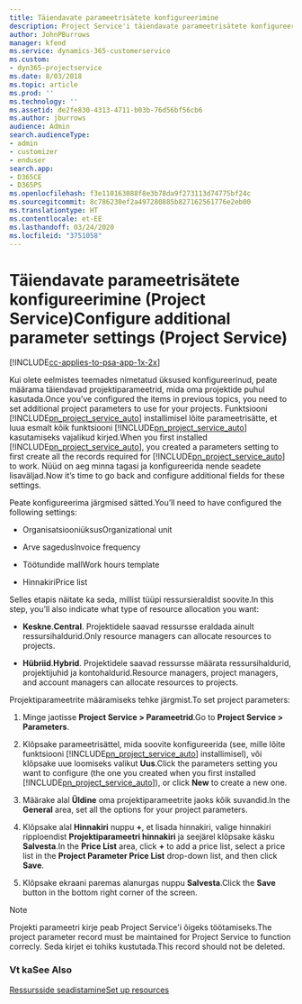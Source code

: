 ```yaml
---
title: Täiendavate parameetrisätete konfigureerimine
description: Project Service'i täiendavate parameetrisätete konfigureerimine
author: JohnPBurrows
manager: kfend
ms.service: dynamics-365-customerservice
ms.custom:
- dyn365-projectservice
ms.date: 8/03/2018
ms.topic: article
ms.prod: ''
ms.technology: ''
ms.assetid: de2fe830-4313-4711-b03b-76d56bf56cb6
ms.author: jburrows
audience: Admin
search.audienceType:
- admin
- customizer
- enduser
search.app:
- D365CE
- D365PS
ms.openlocfilehash: f3e110163088f8e3b78da9f273113d74775bf24c
ms.sourcegitcommit: 8c786230ef2a497280885b827162561776e2eb00
ms.translationtype: HT
ms.contentlocale: et-EE
ms.lasthandoff: 03/24/2020
ms.locfileid: "3751058"
---
```

# <a name="configure-additional-parameter-settings-project-service"></a><span data-ttu-id="126d2-103">Täiendavate parameetrisätete konfigureerimine (Project Service)</span><span class="sxs-lookup"><span data-stu-id="126d2-103">Configure additional parameter settings (Project Service)</span></span>

[!INCLUDE[cc-applies-to-psa-app-1x-2x](../includes/cc-applies-to-psa-app-1x-2x.md)]

<span data-ttu-id="126d2-104">Kui olete eelmistes teemades nimetatud üksused konfigureerinud, peate määrama täiendavad projektiparameetrid, mida oma projektide puhul kasutada.</span><span class="sxs-lookup"><span data-stu-id="126d2-104">Once you’ve configured the items in previous topics, you need to set additional project parameters to use for your projects.</span></span> <span data-ttu-id="126d2-105">Funktsiooni [!INCLUDE[pn_project_service_auto](../includes/pn-project-service-auto.md)] installimisel lõite parameetrisätte, et luua esmalt kõik funktsiooni [!INCLUDE[pn_project_service_auto](../includes/pn-project-service-auto.md)] kasutamiseks vajalikud kirjed.</span><span class="sxs-lookup"><span data-stu-id="126d2-105">When you first installed [!INCLUDE[pn_project_service_auto](../includes/pn-project-service-auto.md)], you created a parameters setting to first create all the records required for [!INCLUDE[pn_project_service_auto](../includes/pn-project-service-auto.md)] to work.</span></span> <span data-ttu-id="126d2-106">Nüüd on aeg minna tagasi ja konfigureerida nende seadete lisaväljad.</span><span class="sxs-lookup"><span data-stu-id="126d2-106">Now it’s time to go back and configure additional fields for these settings.</span></span>  
  
 <span data-ttu-id="126d2-107">Peate konfigureerima järgmised sätted.</span><span class="sxs-lookup"><span data-stu-id="126d2-107">You’ll need to have configured the following settings:</span></span>  
  
-   <span data-ttu-id="126d2-108">Organisatsiooniüksus</span><span class="sxs-lookup"><span data-stu-id="126d2-108">Organizational unit</span></span>  
  
-   <span data-ttu-id="126d2-109">Arve sagedus</span><span class="sxs-lookup"><span data-stu-id="126d2-109">Invoice frequency</span></span>  
  
-   <span data-ttu-id="126d2-110">Töötundide mall</span><span class="sxs-lookup"><span data-stu-id="126d2-110">Work hours template</span></span>  
  
-   <span data-ttu-id="126d2-111">Hinnakiri</span><span class="sxs-lookup"><span data-stu-id="126d2-111">Price list</span></span>  
 
<span data-ttu-id="126d2-112">Selles etapis näitate ka seda, millist tüüpi ressursieraldist soovite.</span><span class="sxs-lookup"><span data-stu-id="126d2-112">In this step, you’ll also indicate what type of resource allocation you want:</span></span>  
  
- <span data-ttu-id="126d2-113">**Keskne**.</span><span class="sxs-lookup"><span data-stu-id="126d2-113">**Central**.</span></span> <span data-ttu-id="126d2-114">Projektidele saavad ressursse eraldada ainult ressursihaldurid.</span><span class="sxs-lookup"><span data-stu-id="126d2-114">Only resource managers can allocate resources to projects.</span></span>  
  
- <span data-ttu-id="126d2-115">**Hübriid**.</span><span class="sxs-lookup"><span data-stu-id="126d2-115">**Hybrid**.</span></span> <span data-ttu-id="126d2-116">Projektidele saavad ressursse määrata ressursihaldurid, projektijuhid ja kontohaldurid.</span><span class="sxs-lookup"><span data-stu-id="126d2-116">Resource managers, project managers, and account managers can allocate resources to projects.</span></span>  
  
 
<span data-ttu-id="126d2-117">Projektiparameetrite määramiseks tehke järgmist.</span><span class="sxs-lookup"><span data-stu-id="126d2-117">To set project parameters:</span></span>  
  
1. <span data-ttu-id="126d2-118">Minge jaotisse **Project Service > Parameetrid**.</span><span class="sxs-lookup"><span data-stu-id="126d2-118">Go to **Project Service > Parameters**.</span></span>  
  
2. <span data-ttu-id="126d2-119">Klõpsake parameetrisättel, mida soovite konfigureerida (see, mille lõite funktsiooni [!INCLUDE[pn_project_service_auto](../includes/pn-project-service-auto.md)] installimisel), või klõpsake uue loomiseks valikut **Uus**.</span><span class="sxs-lookup"><span data-stu-id="126d2-119">Click the parameters setting you want to configure (the one you created when you first installed [!INCLUDE[pn_project_service_auto](../includes/pn-project-service-auto.md)]), or click **New** to create a new one.</span></span>  
  
3. <span data-ttu-id="126d2-120">Määrake alal **Üldine** oma projektiparameetrite jaoks kõik suvandid.</span><span class="sxs-lookup"><span data-stu-id="126d2-120">In the **General** area, set all the options for your project parameters.</span></span>  
  
4. <span data-ttu-id="126d2-121">Klõpsake alal **Hinnakiri** nuppu **+**, et lisada hinnakiri, valige hinnakiri ripploendist **Projektiparameetri hinnakiri** ja seejärel klõpsake käsku **Salvesta**.</span><span class="sxs-lookup"><span data-stu-id="126d2-121">In the **Price List** area, click **+** to add a price list, select a price list in the **Project Parameter Price List** drop-down list, and then click **Save**.</span></span>  
  
5. <span data-ttu-id="126d2-122">Klõpsake ekraani paremas alanurgas nuppu **Salvesta**.</span><span class="sxs-lookup"><span data-stu-id="126d2-122">Click the **Save** button in the bottom right corner of the screen.</span></span>  

> [!NOTE]
> <span data-ttu-id="126d2-123">Projekti parameetri kirje peab Project Service'i õigeks töötamiseks.</span><span class="sxs-lookup"><span data-stu-id="126d2-123">The project parameter record must be maintained for Project Service to function correcly.</span></span> <span data-ttu-id="126d2-124">Seda kirjet ei tohiks kustutada.</span><span class="sxs-lookup"><span data-stu-id="126d2-124">This record should not be deleted.</span></span>

### <a name="see-also"></a><span data-ttu-id="126d2-125">Vt ka</span><span class="sxs-lookup"><span data-stu-id="126d2-125">See Also</span></span>  
 [<span data-ttu-id="126d2-126">Ressursside seadistamine</span><span class="sxs-lookup"><span data-stu-id="126d2-126">Set up resources</span></span>](../project-service/set-up-resources.md)

